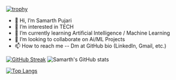 [![trophy](https://github-profile-trophy.vercel.app/?username=Samarth4023&theme=dracula)](https://github.com/ryo-ma/github-profile-trophy)

- 👋 Hi, I’m Samarth Pujari
- 👀 I’m interested in TECH
- 🌱 I’m currently learning Artificial Intelligence / Machine Learning
- 💞️ I’m looking to collaborate on Ai/ML Projects
- 📫 How to reach me -- Dm at GitHub bio (LinkedIn, Gmail, etc.)

[![GitHub Streak](https://streak-stats.demolab.com?user=Samarth4023&theme=radical&card_height=194)](https://git.io/streak-stats) ![Samarth's GitHub stats](https://github-readme-stats.vercel.app/api?username=Samarth4023&show_icons=true&theme=radical)

[![Top Langs](https://github-readme-stats.vercel.app/api/top-langs/?username=Samarth4023)](https://github.com/anuraghazra/github-readme-stats)

<!---
Samarth4023/Samarth4023 is a ✨ special ✨ repository because its `README.md` (this file) appears on your GitHub profile.
You can click the Preview link to take a look at your changes.
--->
